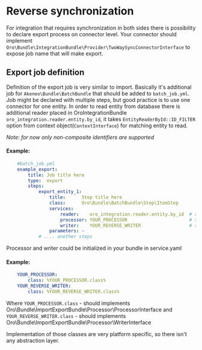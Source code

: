 # Reverse synchronization

For integration that requires synchronization in both sides there is possibility to declare export process on connector level.
Your connector should implement `Oro\Bundle\IntegrationBundle\Provider\TwoWaySyncConnectorInterface` to expose job name
that will make export.

## Export job definition

Definition of the export job is very similar to import. Basically it's additional job for `Akeneo\Bundle\BatchBundle`
that should be added to `batch_job.yml`. Job might be declared with multiple steps, but good practice is to use one connector for one entity.
In order to read entity from database there is additional reader placed in OroIntegrationBundle `oro_integration.reader.entity.by_id`,
it takes `EntityReaderById::ID_FILTER` option from context object(`ContextInterface`) for matching entity to read.

_Note: for now only non-composite identifiers are supported_

#### Example:
``` yaml
    #batch_job.yml
    example_export:
        title: Job title here
        type:  export
        steps:
            export_entity_1:
                title:      Step title here
                class:      Oro\Bundle\BatchBundle\Step\ItemStep
                services:
                    reader:    oro_integration.reader.entity.by_id  # read entity from database by identifier
                    processor: YOUR_PROCESSOR                       # service which process each record. Could prepare changeset for writer.
                    writer:    YOUR_REVERSE_WRITER                  # service that are responsible for pushing data to remote instance
                parameters: ~
            # .... another steps
```

Processor and writer could be initialized in your bundle in service.yaml

#### Example:
``` yaml
    YOUR_PROCESSOR:
        class: %YOUR_PROCESSOR.class%
    YOUR_REVERSE_WRITER:
        class: %YOUR_REVERSE_WRITER.class%
```

Where `YOUR_PROCESSOR.class` - should implements Oro\Bundle\ImportExportBundle\Processor\ProcessorInterface
and `YOUR_REVERSE_WRITER.class` - should implements Oro\Bundle\ImportExportBundle\Processor\WriterInterface

Implementation of those classes are very platform specific, so there isn't any abstraction layer.
